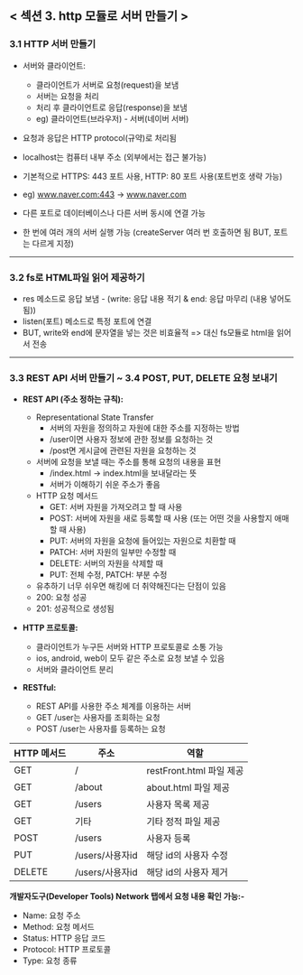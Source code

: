 ## < 섹션 3. http 모듈로 서버 만들기 >

### 3.1 HTTP 서버 만들기
- 서버와 클라이언트:
    - 클라이언트가 서버로 요청(request)을 보냄
    - 서버는 요청을 처리
    - 처리 후 클라이언트로 응답(response)을 보냄
    - eg) 클라이언트(브라우저) - 서버(네이버 서버)

- 요청과 응답은 HTTP protocol(규약)로 처리됨
- localhost는 컴퓨터 내부 주소 (외부에서는 접근 불가능)
- 기본적으로 HTTPS: 443 포트 사용, HTTP: 80 포트 사용(포트번호 생략 가능)
- eg) www.naver.com:443 -> www.naver.com
- 다른 포트로 데이터베이스나 다른 서버 동시에 연결 가능
- 한 번에 여러 개의 서버 실행 가능 (createServer 여러 번 호출하면 됨 BUT, 포트는 다르게 지정)

--- 
### 3.2 fs로 HTML파일 읽어 제공하기

- res 메소드로 응답 보냄 - (write: 응답 내용 적기 & end: 응답 마무리 (내용 넣어도 됨))
- listen(포트) 메소드로 특정 포트에 연결
- BUT, write와 end에 문자열을 넣는 것은 비효율적 => 대신 fs모듈로 html을 읽어서 전송

--- 
### 3.3 REST API 서버 만들기 ~ 3.4 POST, PUT, DELETE 요청 보내기

- **REST API (주소 정하는 규칙):**
    - Representational State Transfer
        - 서버의 자원을 정의하고 자원에 대한 주소를 지정하는 방법
        - /user이면 사용자 정보에 관한 정보를 요청하는 것
        - /post면 게시글에 관련된 자원을 요청하는 것
    - 서버에 요청을 보낼 때는 주소를 통해 요청의 내용을 표현
        - /index.html -> index.html을 보내달라는 뜻
        - 서버가 이해하기 쉬운 주소가 좋음
    - HTTP 요청 메서드
        - GET: 서버 자원을 가져오려고 할 때 사용
        - POST: 서버에 자원을 새로 등록할 때 사용 (또는 어떤 것을 사용할지 애매할 때 사용)
        - PUT: 서버의 자원을 요청에 들어있는 자원으로 치환할 때
        - PATCH: 서버 자원의 일부만 수정할 때
        - DELETE: 서버의 자원을 삭제할 때
        -  PUT: 전체 수정, PATCH: 부분 수정
    - 유추하기 너무 쉬우면 해킹에 더 취약해진다는 단점이 있음
    - 200: 요청 성공
    - 201: 성공적으로 생성됨

- **HTTP 프로토콜:**
    - 클라이언트가 누구든 서버와 HTTP 프로토콜로 소통 가능
    - ios, android, web이 모두 같은 주소로 요청 보낼 수 있음
    - 서버와 클라이언트 분리

- **RESTful:**
    - REST API를 사용한 주소 체계를 이용하는 서버
    - GET /user는 사용자를 조회하는 요청 
    - POST /user는 사용자를 등록하는 요청

|HTTP 메서드|주소|역할|
|---|---|---|
| GET | / | restFront.html 파일 제공 |
| GET | /about | about.html 파일 제공 |
| GET | /users | 사용자 목록 제공 |
| GET | 기타 | 기타 정적 파일 제공 |
| POST | /users | 사용자 등록 | 
| PUT | /users/사용자id | 해당 id의 사용자 수정 |
| DELETE | /users/사용자id | 해당 id의 사용자 제거 |

**개발자도구(Developer Tools) Network 탭에서 요청 내용 확인 가능:-**
- Name: 요청 주소
- Method: 요청 메서드
- Status: HTTP 응답 코드
- Protocol: HTTP 프로토콜
- Type: 요청 종류
